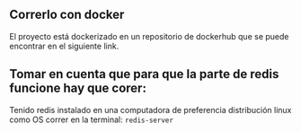 ## Correrlo con docker
El proyecto está dockerizado en un repositorio de dockerhub que se puede encontrar en el siguiente link.


## Tomar en cuenta que para que la parte de redis funcione hay que corer:
Tenido redis instalado en una computadora de preferencia distribución linux como OS correr en la terminal:
    ``` redis-server ```
